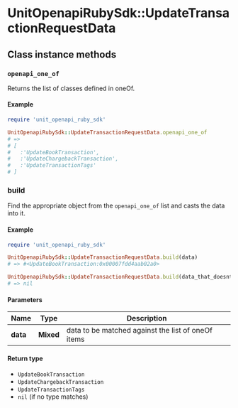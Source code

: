 # UnitOpenapiRubySdk::UpdateTransactionRequestData

## Class instance methods

### `openapi_one_of`

Returns the list of classes defined in oneOf.

#### Example

```ruby
require 'unit_openapi_ruby_sdk'

UnitOpenapiRubySdk::UpdateTransactionRequestData.openapi_one_of
# =>
# [
#   :'UpdateBookTransaction',
#   :'UpdateChargebackTransaction',
#   :'UpdateTransactionTags'
# ]
```

### build

Find the appropriate object from the `openapi_one_of` list and casts the data into it.

#### Example

```ruby
require 'unit_openapi_ruby_sdk'

UnitOpenapiRubySdk::UpdateTransactionRequestData.build(data)
# => #<UpdateBookTransaction:0x00007fdd4aab02a0>

UnitOpenapiRubySdk::UpdateTransactionRequestData.build(data_that_doesnt_match)
# => nil
```

#### Parameters

| Name | Type | Description |
| ---- | ---- | ----------- |
| **data** | **Mixed** | data to be matched against the list of oneOf items |

#### Return type

- `UpdateBookTransaction`
- `UpdateChargebackTransaction`
- `UpdateTransactionTags`
- `nil` (if no type matches)

